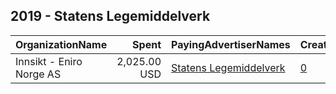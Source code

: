 ## 2019 - Statens Legemiddelverk 
|OrganizationName|Spent|PayingAdvertiserNames|CreativeUrls|Impressions|Genders|AgeBrackets|CountryCodes|BillingAddresses|CandidateBallotInformation|
|:---|---:|:---|:---|---:|:---|:---|:---|:---|:---|
|Innsikt - Eniro Norge AS|2,025.00 USD|[Statens Legemiddelverk](2019/Statens_Legemiddelverk.md)|[0](https://www.snap.com/political-ads/asset/88d4f3b7181a5bb9036367efd756b5b3064d08e4777b93fdc38f029df32a51e5?mediaType=mp4)|455,132||35++|norway|"FE 496,Frösön,83873,SE"||
